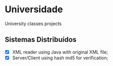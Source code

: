 # Universidade
University classes projects


## Sistemas Distribuídos
- [x] XML reader using Java with original XML file;
- [x] Server/Client using hash md5 for verification;
